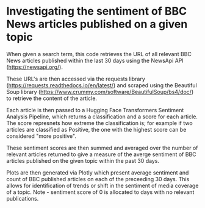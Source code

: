 # Investigating the sentiment of BBC News articles published on a given topic
When given a search term, this code retrieves the URL of all relevant BBC News articles published within the last 30 days using the NewsApi API (https://newsapi.org/).

These URL's are then accessed via the requests library (https://requests.readthedocs.io/en/latest/) and scraped using the Beautiful Soup library (https://www.crummy.com/software/BeautifulSoup/bs4/doc/) to retrieve the content of the article.

Each article is then passed to a Hugging Face Transformers Sentiment Analysis Pipeline, which returns a classification and a score for each article. The score represnets how extreme the classification is; for example if two articles are classified as Positive, the one with the highest score can be considered "more positive".

These sentiment scores are then summed and averaged over the number of relevant articles returned to give a measure of the averge sentiment of BBC articles published on the given topic within the past 30 days.

Plots are then generated via Plotly which present average sentiment and count of BBC published articles on each of the preceeding 30 days. This allows for identification of trends or shift in the sentiment of media coverage of a topic. Note - sentiment score of 0 is allocated to days with no relevant publications.
